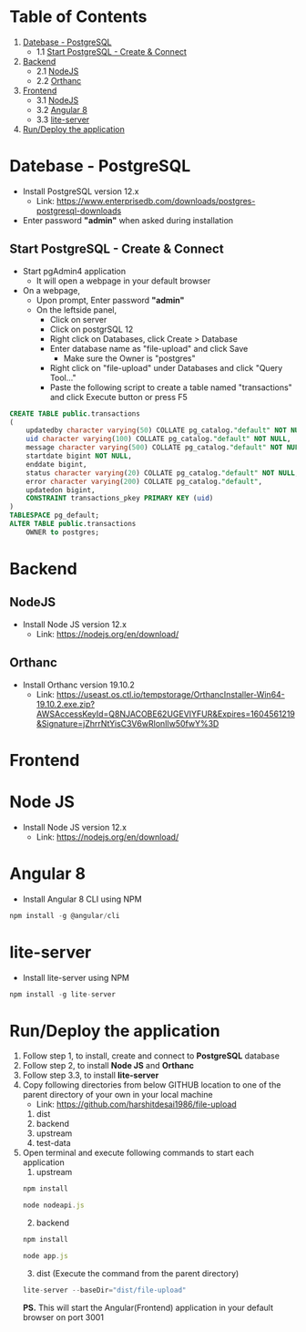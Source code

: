 # Table of Contents
1. [Datebase - PostgreSQL](#section1)
    * 1.1 [Start PostgreSQL - Create & Connect](#section1.1)
2. [Backend](#section2)
    * 2.1 [NodeJS](#section2.1)
    * 2.2 [Orthanc](#section2.2)
3. [Frontend](#section3)
    * 3.1 [NodeJS](#section3.1)
    * 3.2 [Angular 8](#section3.2)
    * 3.3 [lite-server](#section3.3)
4. [Run/Deploy the application](#section4) 

<div id='section1'/>

# Datebase - PostgreSQL

- Install PostgreSQL version 12.x
    - Link: https://www.enterprisedb.com/downloads/postgres-postgresql-downloads
- Enter password **"admin"** when asked during installation

<div id='section1.1'/>

## Start PostgreSQL - Create & Connect

- Start pgAdmin4 application
    - It will open a webpage in your default browser
- On a webpage,
    - Upon prompt, Enter password **"admin"**
    - On the leftside panel,
        - Click on server
        - Click on postgrSQL 12
        - Right click on Databases, click Create > Database
        - Enter database name as "file-upload" and click Save
            - Make sure the Owner is "postgres"
        - Right click on "file-upload" under Databases and click "Query Tool..."
        - Paste the following script to create a table named "transactions" and click Execute button or press F5
```sql
CREATE TABLE public.transactions
(
    updatedby character varying(50) COLLATE pg_catalog."default" NOT NULL,
    uid character varying(100) COLLATE pg_catalog."default" NOT NULL,
    message character varying(500) COLLATE pg_catalog."default" NOT NULL,
    startdate bigint NOT NULL,
    enddate bigint,
    status character varying(20) COLLATE pg_catalog."default" NOT NULL,
    error character varying(200) COLLATE pg_catalog."default",
    updatedon bigint,
    CONSTRAINT transactions_pkey PRIMARY KEY (uid)
)
TABLESPACE pg_default;
ALTER TABLE public.transactions
    OWNER to postgres;
```


<div id='section2'/>

# Backend

<div id='section2.1'/>

## NodeJS

- Install Node JS version 12.x
    - Link: https://nodejs.org/en/download/

<div id='section2.2'/>

## Orthanc

- Install Orthanc version 19.10.2
    - Link: https://useast.os.ctl.io/tempstorage/OrthancInstaller-Win64-19.10.2.exe.zip?AWSAccessKeyId=Q8NJACOBE62UGEVIYFUR&Expires=1604561219&Signature=jZhrrNtYisC3V6wRlonIlw50fwY%3D


<div id='section3'/>

# Frontend

<div id='section3.1'/>

# Node JS

- Install Node JS version 12.x
    - Link: https://nodejs.org/en/download/

<div id='section3.2'/>

# Angular 8

- Install Angular 8 CLI using NPM
```javascript
npm install -g @angular/cli
```

<div id='section3.3'/>

# lite-server

- Install lite-server using NPM
```javascript
npm install -g lite-server
```

<div id='section4'/>

# Run/Deploy the application

1. Follow step 1, to install, create and connect to **PostgreSQL** database
2. Follow step 2, to install **Node JS** and **Orthanc**
3. Follow step 3.3, to install **lite-server**
4. Copy following directories from below GITHUB location to one of the parent directory of your own in your local machine
    - Link: https://github.com/harshitdesai1986/file-upload
    1. dist
    2. backend
    3. upstream
    4. test-data
5. Open terminal and execute following commands to start each application
    1. upstream
    ```javascript
    npm install
    
    node nodeapi.js
    ```
    2. backend
    ```javascript
    npm install

    node app.js
    ```
    3. dist (Execute the command from the parent directory)
    ```javascript
    lite-server --baseDir="dist/file-upload"
    ```
    **PS.** This will start the Angular(Frontend) application in your default browser on port 3001 